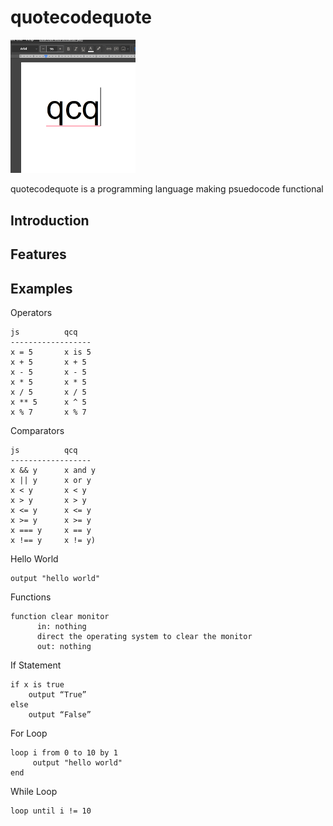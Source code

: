 # quotecodequote
<img src="https://github.com/kmarinsh/quotecodequote/blob/main/qcqlogo.jpg?raw=true" alt="drawing" width="200"/>


quotecodequote is a programming language making psuedocode functional
## Introduction

## Features

## Examples

Operators
```
js          qcq
------------------
x = 5       x is 5
x + 5       x + 5
x - 5       x - 5 
x * 5       x * 5
x / 5       x / 5
x ** 5      x ^ 5
x % 7       x % 7
```

Comparators
```
js          qcq
------------------
x && y      x and y
x || y      x or y
x < y       x < y
x > y       x > y
x <= y      x <= y
x >= y      x >= y
x === y     x == y
x !== y     x != y)
```

Hello World
```
output "hello world"
```
Functions
```
function clear monitor
      in: nothing
      direct the operating system to clear the monitor
      out: nothing

```
If Statement
```
if x is true
    output “True”
else
    output “False”

```
For Loop
```
loop i from 0 to 10 by 1
     output "hello world"
end

```
While Loop
```
loop until i != 10
```

